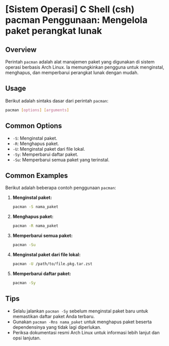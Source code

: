 # [Sistem Operasi] C Shell (csh) pacman Penggunaan: Mengelola paket perangkat lunak

## Overview
Perintah `pacman` adalah alat manajemen paket yang digunakan di sistem operasi berbasis Arch Linux. Ia memungkinkan pengguna untuk menginstal, menghapus, dan memperbarui perangkat lunak dengan mudah.

## Usage
Berikut adalah sintaks dasar dari perintah `pacman`:

```bash
pacman [options] [arguments]
```

## Common Options
- `-S`: Menginstal paket.
- `-R`: Menghapus paket.
- `-U`: Menginstal paket dari file lokal.
- `-Sy`: Memperbarui daftar paket.
- `-Su`: Memperbarui semua paket yang terinstal.

## Common Examples
Berikut adalah beberapa contoh penggunaan `pacman`:

1. **Menginstal paket:**
   ```bash
   pacman -S nama_paket
   ```

2. **Menghapus paket:**
   ```bash
   pacman -R nama_paket
   ```

3. **Memperbarui semua paket:**
   ```bash
   pacman -Su
   ```

4. **Menginstal paket dari file lokal:**
   ```bash
   pacman -U /path/to/file.pkg.tar.zst
   ```

5. **Memperbarui daftar paket:**
   ```bash
   pacman -Sy
   ```

## Tips
- Selalu jalankan `pacman -Sy` sebelum menginstal paket baru untuk memastikan daftar paket Anda terbaru.
- Gunakan `pacman -Rns nama_paket` untuk menghapus paket beserta dependensinya yang tidak lagi diperlukan.
- Periksa dokumentasi resmi Arch Linux untuk informasi lebih lanjut dan opsi lanjutan.